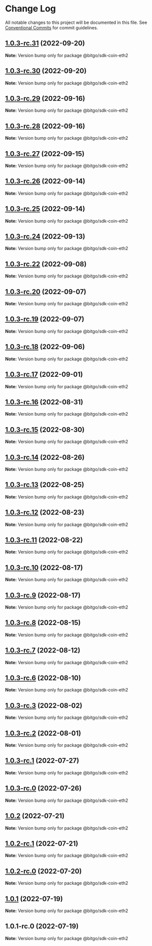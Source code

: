 # Change Log

All notable changes to this project will be documented in this file.
See [Conventional Commits](https://conventionalcommits.org) for commit guidelines.

## [1.0.3-rc.31](https://github.com/BitGo/BitGoJS/compare/@bitgo/sdk-coin-eth2@1.0.3-rc.30...@bitgo/sdk-coin-eth2@1.0.3-rc.31) (2022-09-20)

**Note:** Version bump only for package @bitgo/sdk-coin-eth2





## [1.0.3-rc.30](https://github.com/BitGo/BitGoJS/compare/@bitgo/sdk-coin-eth2@1.0.3-rc.29...@bitgo/sdk-coin-eth2@1.0.3-rc.30) (2022-09-20)

**Note:** Version bump only for package @bitgo/sdk-coin-eth2





## [1.0.3-rc.29](https://github.com/BitGo/BitGoJS/compare/@bitgo/sdk-coin-eth2@1.0.3-rc.28...@bitgo/sdk-coin-eth2@1.0.3-rc.29) (2022-09-16)

**Note:** Version bump only for package @bitgo/sdk-coin-eth2





## [1.0.3-rc.28](https://github.com/BitGo/BitGoJS/compare/@bitgo/sdk-coin-eth2@1.0.3-rc.27...@bitgo/sdk-coin-eth2@1.0.3-rc.28) (2022-09-16)

**Note:** Version bump only for package @bitgo/sdk-coin-eth2





## [1.0.3-rc.27](https://github.com/BitGo/BitGoJS/compare/@bitgo/sdk-coin-eth2@1.0.3-rc.26...@bitgo/sdk-coin-eth2@1.0.3-rc.27) (2022-09-15)

**Note:** Version bump only for package @bitgo/sdk-coin-eth2





## [1.0.3-rc.26](https://github.com/BitGo/BitGoJS/compare/@bitgo/sdk-coin-eth2@1.0.3-rc.25...@bitgo/sdk-coin-eth2@1.0.3-rc.26) (2022-09-14)

**Note:** Version bump only for package @bitgo/sdk-coin-eth2





## [1.0.3-rc.25](https://github.com/BitGo/BitGoJS/compare/@bitgo/sdk-coin-eth2@1.0.3-rc.24...@bitgo/sdk-coin-eth2@1.0.3-rc.25) (2022-09-14)

**Note:** Version bump only for package @bitgo/sdk-coin-eth2





## [1.0.3-rc.24](https://github.com/BitGo/BitGoJS/compare/@bitgo/sdk-coin-eth2@1.0.3-rc.23...@bitgo/sdk-coin-eth2@1.0.3-rc.24) (2022-09-13)

**Note:** Version bump only for package @bitgo/sdk-coin-eth2





## [1.0.3-rc.22](https://github.com/BitGo/BitGoJS/compare/@bitgo/sdk-coin-eth2@1.0.3-rc.21...@bitgo/sdk-coin-eth2@1.0.3-rc.22) (2022-09-08)

**Note:** Version bump only for package @bitgo/sdk-coin-eth2





## [1.0.3-rc.20](https://github.com/BitGo/BitGoJS/compare/@bitgo/sdk-coin-eth2@1.0.3-rc.19...@bitgo/sdk-coin-eth2@1.0.3-rc.20) (2022-09-07)

**Note:** Version bump only for package @bitgo/sdk-coin-eth2





## [1.0.3-rc.19](https://github.com/BitGo/BitGoJS/compare/@bitgo/sdk-coin-eth2@1.0.3-rc.18...@bitgo/sdk-coin-eth2@1.0.3-rc.19) (2022-09-07)

**Note:** Version bump only for package @bitgo/sdk-coin-eth2





## [1.0.3-rc.18](https://github.com/BitGo/BitGoJS/compare/@bitgo/sdk-coin-eth2@1.0.3-rc.17...@bitgo/sdk-coin-eth2@1.0.3-rc.18) (2022-09-06)

**Note:** Version bump only for package @bitgo/sdk-coin-eth2





## [1.0.3-rc.17](https://github.com/BitGo/BitGoJS/compare/@bitgo/sdk-coin-eth2@1.0.3-rc.16...@bitgo/sdk-coin-eth2@1.0.3-rc.17) (2022-09-01)

**Note:** Version bump only for package @bitgo/sdk-coin-eth2





## [1.0.3-rc.16](https://github.com/BitGo/BitGoJS/compare/@bitgo/sdk-coin-eth2@1.0.3-rc.15...@bitgo/sdk-coin-eth2@1.0.3-rc.16) (2022-08-31)

**Note:** Version bump only for package @bitgo/sdk-coin-eth2





## [1.0.3-rc.15](https://github.com/BitGo/BitGoJS/compare/@bitgo/sdk-coin-eth2@1.0.3-rc.14...@bitgo/sdk-coin-eth2@1.0.3-rc.15) (2022-08-30)

**Note:** Version bump only for package @bitgo/sdk-coin-eth2





## [1.0.3-rc.14](https://github.com/BitGo/BitGoJS/compare/@bitgo/sdk-coin-eth2@1.0.3-rc.13...@bitgo/sdk-coin-eth2@1.0.3-rc.14) (2022-08-26)

**Note:** Version bump only for package @bitgo/sdk-coin-eth2





## [1.0.3-rc.13](https://github.com/BitGo/BitGoJS/compare/@bitgo/sdk-coin-eth2@1.0.3-rc.12...@bitgo/sdk-coin-eth2@1.0.3-rc.13) (2022-08-25)

**Note:** Version bump only for package @bitgo/sdk-coin-eth2





## [1.0.3-rc.12](https://github.com/BitGo/BitGoJS/compare/@bitgo/sdk-coin-eth2@1.0.3-rc.11...@bitgo/sdk-coin-eth2@1.0.3-rc.12) (2022-08-23)

**Note:** Version bump only for package @bitgo/sdk-coin-eth2





## [1.0.3-rc.11](https://github.com/BitGo/BitGoJS/compare/@bitgo/sdk-coin-eth2@1.0.3-rc.10...@bitgo/sdk-coin-eth2@1.0.3-rc.11) (2022-08-22)

**Note:** Version bump only for package @bitgo/sdk-coin-eth2





## [1.0.3-rc.10](https://github.com/BitGo/BitGoJS/compare/@bitgo/sdk-coin-eth2@1.0.3-rc.9...@bitgo/sdk-coin-eth2@1.0.3-rc.10) (2022-08-17)

**Note:** Version bump only for package @bitgo/sdk-coin-eth2





## [1.0.3-rc.9](https://github.com/BitGo/BitGoJS/compare/@bitgo/sdk-coin-eth2@1.0.3-rc.8...@bitgo/sdk-coin-eth2@1.0.3-rc.9) (2022-08-17)

**Note:** Version bump only for package @bitgo/sdk-coin-eth2





## [1.0.3-rc.8](https://github.com/BitGo/BitGoJS/compare/@bitgo/sdk-coin-eth2@1.0.3-rc.7...@bitgo/sdk-coin-eth2@1.0.3-rc.8) (2022-08-15)

**Note:** Version bump only for package @bitgo/sdk-coin-eth2





## [1.0.3-rc.7](https://github.com/BitGo/BitGoJS/compare/@bitgo/sdk-coin-eth2@1.0.3-rc.6...@bitgo/sdk-coin-eth2@1.0.3-rc.7) (2022-08-12)

**Note:** Version bump only for package @bitgo/sdk-coin-eth2





## [1.0.3-rc.6](https://github.com/BitGo/BitGoJS/compare/@bitgo/sdk-coin-eth2@1.0.3-rc.5...@bitgo/sdk-coin-eth2@1.0.3-rc.6) (2022-08-10)

**Note:** Version bump only for package @bitgo/sdk-coin-eth2





## [1.0.3-rc.3](https://github.com/BitGo/BitGoJS/compare/@bitgo/sdk-coin-eth2@1.0.3-rc.2...@bitgo/sdk-coin-eth2@1.0.3-rc.3) (2022-08-02)

**Note:** Version bump only for package @bitgo/sdk-coin-eth2





## [1.0.3-rc.2](https://github.com/BitGo/BitGoJS/compare/@bitgo/sdk-coin-eth2@1.0.3-rc.1...@bitgo/sdk-coin-eth2@1.0.3-rc.2) (2022-08-01)

**Note:** Version bump only for package @bitgo/sdk-coin-eth2





## [1.0.3-rc.1](https://github.com/BitGo/BitGoJS/compare/@bitgo/sdk-coin-eth2@1.0.3-rc.0...@bitgo/sdk-coin-eth2@1.0.3-rc.1) (2022-07-27)

**Note:** Version bump only for package @bitgo/sdk-coin-eth2





## [1.0.3-rc.0](https://github.com/BitGo/BitGoJS/compare/@bitgo/sdk-coin-eth2@1.0.2...@bitgo/sdk-coin-eth2@1.0.3-rc.0) (2022-07-26)

**Note:** Version bump only for package @bitgo/sdk-coin-eth2





## [1.0.2](https://github.com/BitGo/BitGoJS/compare/@bitgo/sdk-coin-eth2@1.0.2-rc.1...@bitgo/sdk-coin-eth2@1.0.2) (2022-07-21)

**Note:** Version bump only for package @bitgo/sdk-coin-eth2





## [1.0.2-rc.1](https://github.com/BitGo/BitGoJS/compare/@bitgo/sdk-coin-eth2@1.0.2-rc.0...@bitgo/sdk-coin-eth2@1.0.2-rc.1) (2022-07-21)

**Note:** Version bump only for package @bitgo/sdk-coin-eth2





## [1.0.2-rc.0](https://github.com/BitGo/BitGoJS/compare/@bitgo/sdk-coin-eth2@1.0.1...@bitgo/sdk-coin-eth2@1.0.2-rc.0) (2022-07-20)

**Note:** Version bump only for package @bitgo/sdk-coin-eth2





## [1.0.1](https://github.com/BitGo/BitGoJS/compare/@bitgo/sdk-coin-eth2@1.0.1-rc.0...@bitgo/sdk-coin-eth2@1.0.1) (2022-07-19)

**Note:** Version bump only for package @bitgo/sdk-coin-eth2





## 1.0.1-rc.0 (2022-07-19)

**Note:** Version bump only for package @bitgo/sdk-coin-eth2
